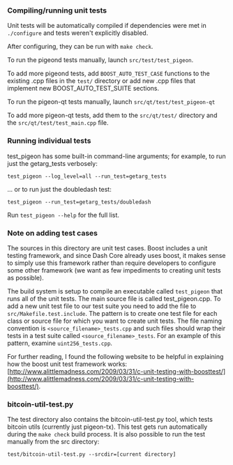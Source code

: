### Compiling/running unit tests

Unit tests will be automatically compiled if dependencies were met in `./configure`
and tests weren't explicitly disabled.

After configuring, they can be run with `make check`.

To run the pigeond tests manually, launch `src/test/test_pigeon`.

To add more pigeond tests, add `BOOST_AUTO_TEST_CASE` functions to the existing
.cpp files in the `test/` directory or add new .cpp files that
implement new BOOST_AUTO_TEST_SUITE sections.

To run the pigeon-qt tests manually, launch `src/qt/test/test_pigeon-qt`

To add more pigeon-qt tests, add them to the `src/qt/test/` directory and
the `src/qt/test/test_main.cpp` file.

### Running individual tests

test_pigeon has some built-in command-line arguments; for
example, to run just the getarg_tests verbosely:

    test_pigeon --log_level=all --run_test=getarg_tests

... or to run just the doubledash test:

    test_pigeon --run_test=getarg_tests/doubledash

Run `test_pigeon --help` for the full list.

### Note on adding test cases

The sources in this directory are unit test cases.  Boost includes a
unit testing framework, and since Dash Core already uses boost, it makes
sense to simply use this framework rather than require developers to
configure some other framework (we want as few impediments to creating
unit tests as possible).

The build system is setup to compile an executable called `test_pigeon`
that runs all of the unit tests.  The main source file is called
test_pigeon.cpp. To add a new unit test file to our test suite you need 
to add the file to `src/Makefile.test.include`. The pattern is to create 
one test file for each class or source file for which you want to create 
unit tests.  The file naming convention is `<source_filename>_tests.cpp` 
and such files should wrap their tests in a test suite 
called `<source_filename>_tests`. For an example of this pattern, 
examine `uint256_tests.cpp`.

For further reading, I found the following website to be helpful in
explaining how the boost unit test framework works:
[http://www.alittlemadness.com/2009/03/31/c-unit-testing-with-boosttest/](http://www.alittlemadness.com/2009/03/31/c-unit-testing-with-boosttest/).

### bitcoin-util-test.py

The test directory also contains the bitcoin-util-test.py tool, which tests bitcoin utils (currently just pigeon-tx). This test gets run automatically during the `make check` build process. It is also possible to run the test manually from the src directory:

```
test/bitcoin-util-test.py --srcdir=[current directory]

```